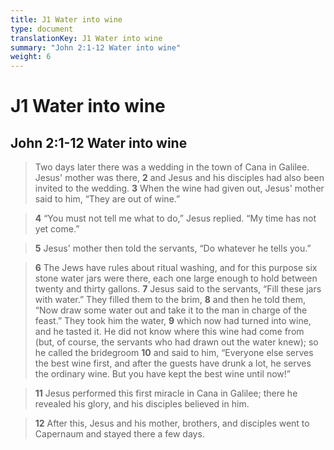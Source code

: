```yaml
---
title: J1 Water into wine
type: document
translationKey: J1 Water into wine
summary: "John 2:1-12 Water into wine"
weight: 6
---
```

# J1 Water into wine

## John 2:1-12 Water into wine

>   Two days later there was a wedding in the town of Cana in Galilee. Jesus' mother was there, **2** and Jesus and his disciples had also been invited to the wedding. **3** When the wine had given out, Jesus' mother said to him, “They are out of wine.”

>   **4** “You must not tell me what to do,” Jesus replied. “My time has not yet come.”

>   **5** Jesus' mother then told the servants, “Do whatever he tells you.”

>   **6** The Jews have rules about ritual washing, and for this purpose six stone water jars were there, each one large enough to hold between twenty and thirty gallons. **7** Jesus said to the servants, “Fill these jars with water.” They filled them to the brim, **8** and then he told them, “Now draw some water out and take it to the man in charge of the feast.” They took him the water, **9** which now had turned into wine, and he tasted it. He did not know where this wine had come from (but, of course, the servants who had drawn out the water knew); so he called the bridegroom **10** and said to him, “Everyone else serves the best wine first, and after the guests have drunk a lot, he serves the ordinary wine. But you have kept the best wine until now!”

>   **11** Jesus performed this first miracle in Cana in Galilee; there he revealed his glory, and his disciples believed in him.

>   **12** After this, Jesus and his mother, brothers, and disciples went to Capernaum and stayed there a few days.

